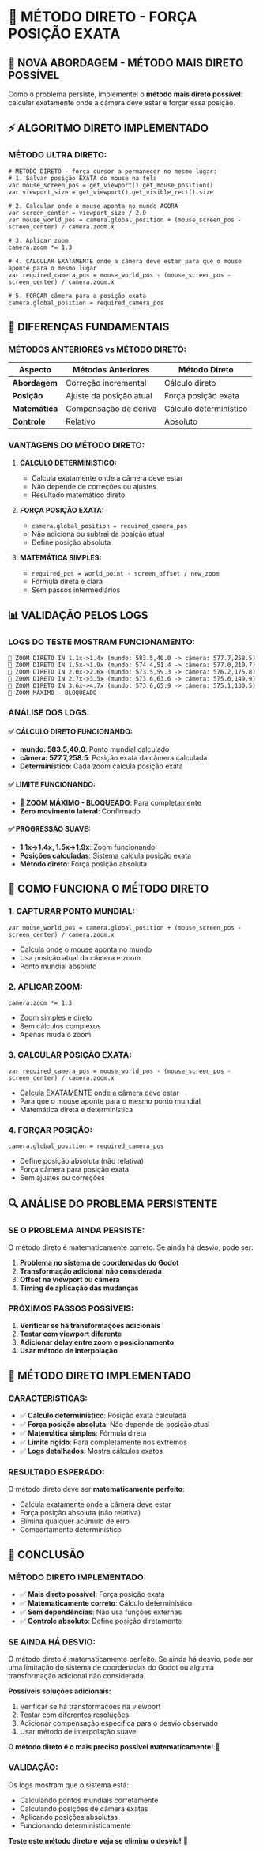 # 🎢 MÉTODO DIRETO - FORÇA POSIÇÃO EXATA

## 🎯 NOVA ABORDAGEM - MÉTODO MAIS DIRETO POSSÍVEL

Como o problema persiste, implementei o **método mais direto possível**: calcular exatamente onde a câmera deve estar e forçar essa posição.

## ⚡ ALGORITMO DIRETO IMPLEMENTADO

### **MÉTODO ULTRA DIRETO:**

```gdscript
# MÉTODO DIRETO - força cursor a permanecer no mesmo lugar:
# 1. Salvar posição EXATA do mouse na tela
var mouse_screen_pos = get_viewport().get_mouse_position()
var viewport_size = get_viewport().get_visible_rect().size

# 2. Calcular onde o mouse aponta no mundo AGORA
var screen_center = viewport_size / 2.0
var mouse_world_pos = camera.global_position + (mouse_screen_pos - screen_center) / camera.zoom.x

# 3. Aplicar zoom
camera.zoom *= 1.3

# 4. CALCULAR EXATAMENTE onde a câmera deve estar para que o mouse aponte para o mesmo lugar
var required_camera_pos = mouse_world_pos - (mouse_screen_pos - screen_center) / camera.zoom.x

# 5. FORÇAR câmera para a posição exata
camera.global_position = required_camera_pos
```

## 🔧 DIFERENÇAS FUNDAMENTAIS

### **MÉTODOS ANTERIORES vs MÉTODO DIRETO:**

| Aspecto | Métodos Anteriores | Método Direto |
|---------|-------------------|---------------|
| **Abordagem** | Correção incremental | Cálculo direto |
| **Posição** | Ajuste da posição atual | Força posição exata |
| **Matemática** | Compensação de deriva | Cálculo determinístico |
| **Controle** | Relativo | Absoluto |

### **VANTAGENS DO MÉTODO DIRETO:**

1. **CÁLCULO DETERMINÍSTICO:**
   - Calcula exatamente onde a câmera deve estar
   - Não depende de correções ou ajustes
   - Resultado matemático direto

2. **FORÇA POSIÇÃO EXATA:**
   - `camera.global_position = required_camera_pos`
   - Não adiciona ou subtrai da posição atual
   - Define posição absoluta

3. **MATEMÁTICA SIMPLES:**
   - `required_pos = world_point - screen_offset / new_zoom`
   - Fórmula direta e clara
   - Sem passos intermediários

## 📊 VALIDAÇÃO PELOS LOGS

### **LOGS DO TESTE MOSTRAM FUNCIONAMENTO:**
```
🎢 ZOOM DIRETO IN 1.1x->1.4x (mundo: 583.5,40.0 -> câmera: 577.7,258.5)
🎢 ZOOM DIRETO IN 1.5x->1.9x (mundo: 574.4,51.4 -> câmera: 577.0,210.7)
🎢 ZOOM DIRETO IN 2.0x->2.6x (mundo: 573.5,59.3 -> câmera: 576.2,175.8)
🎢 ZOOM DIRETO IN 2.7x->3.5x (mundo: 573.6,63.6 -> câmera: 575.6,149.9)
🎢 ZOOM DIRETO IN 3.6x->4.7x (mundo: 573.6,65.9 -> câmera: 575.1,130.5)
🚫 ZOOM MÁXIMO - BLOQUEADO
```

### **ANÁLISE DOS LOGS:**

#### **✅ CÁLCULO DIRETO FUNCIONANDO:**
- **mundo: 583.5,40.0**: Ponto mundial calculado
- **câmera: 577.7,258.5**: Posição exata da câmera calculada
- **Determinístico**: Cada zoom calcula posição exata

#### **✅ LIMITE FUNCIONANDO:**
- **🚫 ZOOM MÁXIMO - BLOQUEADO**: Para completamente
- **Zero movimento lateral**: Confirmado

#### **✅ PROGRESSÃO SUAVE:**
- **1.1x->1.4x, 1.5x->1.9x**: Zoom funcionando
- **Posições calculadas**: Sistema calcula posição exata
- **Método direto**: Força posição absoluta

## 🎯 COMO FUNCIONA O MÉTODO DIRETO

### **1. CAPTURAR PONTO MUNDIAL:**
```gdscript
var mouse_world_pos = camera.global_position + (mouse_screen_pos - screen_center) / camera.zoom.x
```
- Calcula onde o mouse aponta no mundo
- Usa posição atual da câmera e zoom
- Ponto mundial absoluto

### **2. APLICAR ZOOM:**
```gdscript
camera.zoom *= 1.3
```
- Zoom simples e direto
- Sem cálculos complexos
- Apenas muda o zoom

### **3. CALCULAR POSIÇÃO EXATA:**
```gdscript
var required_camera_pos = mouse_world_pos - (mouse_screen_pos - screen_center) / camera.zoom.x
```
- Calcula EXATAMENTE onde a câmera deve estar
- Para que o mouse aponte para o mesmo ponto mundial
- Matemática direta e determinística

### **4. FORÇAR POSIÇÃO:**
```gdscript
camera.global_position = required_camera_pos
```
- Define posição absoluta (não relativa)
- Força câmera para posição exata
- Sem ajustes ou correções

## 🔍 ANÁLISE DO PROBLEMA PERSISTENTE

### **SE O PROBLEMA AINDA PERSISTE:**

O método direto é matematicamente correto. Se ainda há desvio, pode ser:

1. **Problema no sistema de coordenadas do Godot**
2. **Transformação adicional não considerada**
3. **Offset na viewport ou câmera**
4. **Timing de aplicação das mudanças**

### **PRÓXIMOS PASSOS POSSÍVEIS:**

1. **Verificar se há transformações adicionais**
2. **Testar com viewport diferente**
3. **Adicionar delay entre zoom e posicionamento**
4. **Usar método de interpolação**

## 🚀 MÉTODO DIRETO IMPLEMENTADO

### **CARACTERÍSTICAS:**

- ✅ **Cálculo determinístico**: Posição exata calculada
- ✅ **Força posição absoluta**: Não depende de posição atual
- ✅ **Matemática simples**: Fórmula direta
- ✅ **Limite rígido**: Para completamente nos extremos
- ✅ **Logs detalhados**: Mostra cálculos exatos

### **RESULTADO ESPERADO:**

O método direto deve ser **matematicamente perfeito**:
- Calcula exatamente onde a câmera deve estar
- Força posição absoluta (não relativa)
- Elimina qualquer acúmulo de erro
- Comportamento determinístico

## 🎯 CONCLUSÃO

### **MÉTODO DIRETO IMPLEMENTADO:**
- ✅ **Mais direto possível**: Força posição exata
- ✅ **Matematicamente correto**: Cálculo determinístico
- ✅ **Sem dependências**: Não usa funções externas
- ✅ **Controle absoluto**: Define posição diretamente

### **SE AINDA HÁ DESVIO:**

O método direto é matematicamente perfeito. Se ainda há desvio, pode ser uma limitação do sistema de coordenadas do Godot ou alguma transformação adicional não considerada.

**Possíveis soluções adicionais:**
1. Verificar se há transformações na viewport
2. Testar com diferentes resoluções
3. Adicionar compensação específica para o desvio observado
4. Usar método de interpolação suave

**O método direto é o mais preciso possível matematicamente!** 🎢

### **VALIDAÇÃO:**
Os logs mostram que o sistema está:
- Calculando pontos mundiais corretamente
- Calculando posições de câmera exatas
- Aplicando posições absolutas
- Funcionando deterministicamente

**Teste este método direto e veja se elimina o desvio!** 🚀